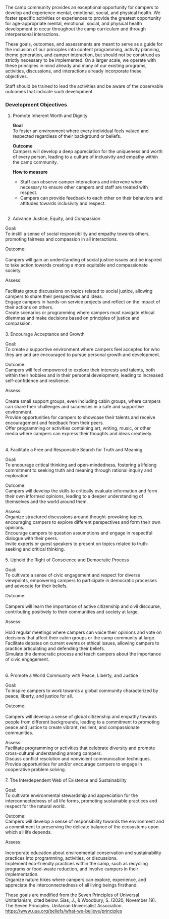 The camp community provides an exceptional opportunity for campers to develop and experience mental, emotional, social, and physical health. We foster specific activities or experiences to provide the greatest opportunity for age-appropriate mental, emotional, social, and physical health development to occur throughout the camp curriculum and through interpersonal interactions. 

These goals, outcomes, and assessments are meant to serve as a guide for the inclusion of our principles into content programming, activity planning, theme generation, and camper interaction, but should not be construed as strictly necessary to be implemented. On a larger scale, we operate with these principles in mind already and many of our existing programs, activities, discussions, and interactions already incorporate these objectives.

Staff should be trained to lead the activities and be aware of the observable outcomes that indicate such development. 

### Development Objectives

1. Promote Inherent Worth and Dignity <br>

   **Goal** <br>
     To foster an environment where every individual feels valued and respected regardless of their background or beliefs. <br>

   **Outcome** <br>	
     Campers will develop a deep appreciation for the uniqueness and worth of every person, leading to a culture of inclusivity and empathy within the camp community. <br>

   **How to measure** <br>
    * Staff can observe camper interactions and intervene when necessary to ensure other campers and staff are treated with respect.  <br>
    * Campers can provide feedback to each other on their behaviors and attitudes towards inclusivity and respect.  <br>
   <br>
    
2. Advance Justice, Equity, and Compassion <br>

Goal: <br>
To instill a sense of social responsibility and empathy towards others, promoting fairness and compassion in all interactions.<br>

Outcome: <br>	
Campers will gain an understanding of social justice issues and be inspired to take action towards creating a more equitable and compassionate society.<br>

Assess:	<br>	
Facilitate group discussions on topics related to social justice, allowing campers to share their perspectives and ideas. <br>
Engage campers in hands-on service projects and reflect on the impact of their actions on others. <br>
Create scenarios or programming where campers must navigate ethical dilemmas and make decisions based on principles of justice and compassion. <br>
<br>
3. Encourage Acceptance and Growth <br>

Goal:<br>
To create a supportive environment where campers feel accepted for who they are and are encouraged to pursue personal growth and development.<br>

Outcome: <br>
Campers will feel empowered to explore their interests and talents, both within their hobbies and in their personal development, leading to increased self-confidence and resilience. <br>

Assess:	<br>	
Create small support groups, even including cabin groups, where campers can share their challenges and successes in a safe and supportive environment. <br>
Provide opportunities for campers to showcase their talents and receive encouragement and feedback from their peers. <br>
Offer programming or activities containing art, writing, music, or other media where campers can express their thoughts and ideas creatively. <br>
<br>	
4. Facilitate a Free and Responsible Search for Truth and Meaning <br>

Goal: <br>
To encourage critical thinking and open-mindedness, fostering a lifelong commitment to seeking truth and meaning through rational inquiry and exploration. <br>

Outcome: <br>
Campers will develop the skills to critically evaluate information and form their own informed opinions, leading to a deeper understanding of themselves and the world around them. <br>

Assess:	<br>
Organize structured discussions around thought-provoking topics, encouraging campers to explore different perspectives and form their own opinions. <br>
Encourage campers to question assumptions and engage in respectful dialogue with their peers. <br>
Invite experts or guest speakers to present on topics related to truth-seeking and critical thinking. <br>
<br>
5. Uphold the Right of Conscience and Democratic Process <br>

Goal: <br>
To cultivate a sense of civic engagement and respect for diverse viewpoints, empowering campers to participate in democratic processes and advocate for their beliefs. <br>

Outcome: <br>	
Campers will learn the importance of active citizenship and civil discourse, contributing positively to their communities and society at large. <br>

Assess:	<br>	
Hold regular meetings where campers can voice their opinions and vote on decisions that affect their cabin groups or the camp community at large. <br>
Facilitate debates on current events or ethical issues, allowing campers to practice articulating and defending their beliefs. <br>
Simulate the democratic process and teach campers about the importance of civic engagement. <br>
<br>	
6. Promote a World Community with Peace, Liberty, and Justice <br>

Goal: <br>
To inspire campers to work towards a global community characterized by peace, liberty, and justice for all. <br>

Outcome: <br>	
Campers will develop a sense of global citizenship and empathy towards people from different backgrounds, leading to a commitment to promoting peace and justice to create vibrant, resilient, and compassionate communities. <br>

Assess:	<br>
Facilitate programming or activities that celebrate diversity and promote cross-cultural understanding among campers. <br>
Discuss conflict resolution and nonviolent communication techniques. <br>
Provide opportunities for and/or encourage campers to engage in cooperative problem solving. <br>
<br>
7. The Interdependent Web of Existence and Sustainability <br>

Goal: <br>
To cultivate environmental stewardship and appreciation for the interconnectedness of all life forms, promoting sustainable practices and respect for the natural world. <br>

Outcome: <br> 
Campers will develop a sense of responsibility towards the environment and a commitment to preserving the delicate balance of the ecosystems upon which all life depends. <br>

Assess:	<br>	
Incorporate education about environmental conservation and sustainability practices into programming, activities, or discussions. <br>
Implement eco-friendly practices within the camp, such as recycling programs or food-waste reduction, and involve campers in their implementation. <br>
Organize nature hikes where campers can explore, experience, and appreciate the interconnectedness of all living beings firsthand. <br>


These goals are modified from the Seven Principles of Universal Unitarianism, cited below.
Sias, J., & Woodbury, S. (2020, November 19). The Seven Principles. Unitarian Universalist Association. https://www.uua.org/beliefs/what-we-believe/principles 
